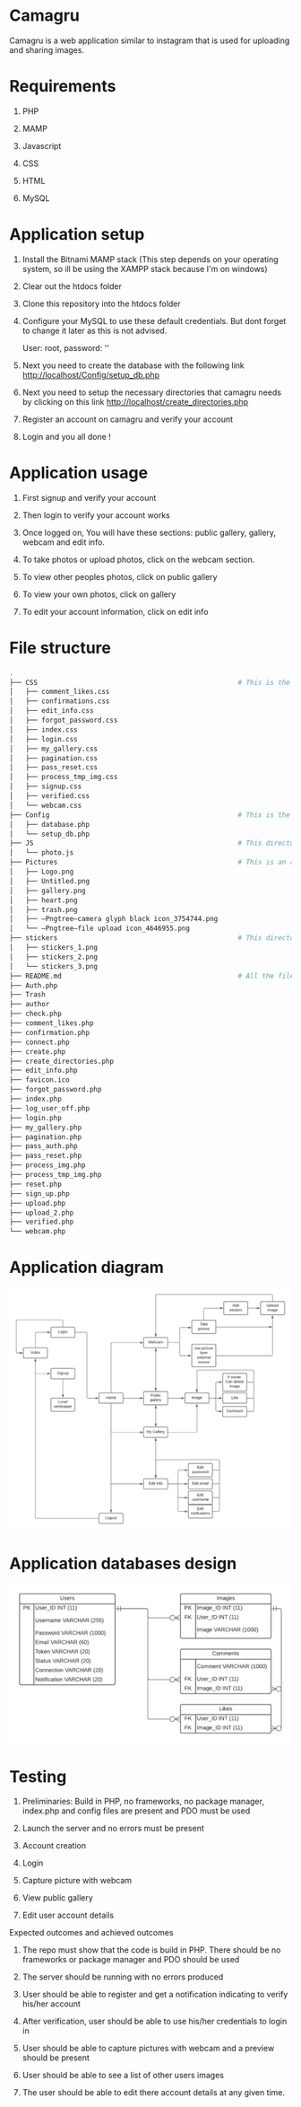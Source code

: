 # Camagru
Camagru is a web application similar to instagram that is used for uploading and sharing images.
# Requirements
1) PHP

2) MAMP

3) Javascript

4) CSS

5) HTML

7) MySQL
# Application setup
1) Install the Bitnami MAMP stack (This step depends on your operating system, so ill be using the XAMPP stack because I'm on windows)

2) Clear out the htdocs folder

3) Clone this repository into the htdocs folder

4) Configure your MySQL to use these default credentials. But dont forget to change it later as this is not advised.

   User: root, password: ''
  
5) Next you need to create the database with the following link [http://localhost/Config/setup_db.php](http://localhost/Config/setup_db.php)

6) Next you need to setup the necessary directories that camagru needs by clicking on this link [http://localhost/create_directories.php](http://localhost/create_directories.php)

7) Register an account on camagru and verify your account

8) Login and you all done !

# Application usage

1) First signup and verify your account

2) Then login to verify your account works

3) Once logged on, You will have these sections: public gallery, gallery, webcam and edit info.

4) To take photos or upload photos, click on the webcam section.

5) To view other peoples photos, click on public gallery

6) To view your own photos, click on gallery

7) To edit your account information, click on edit info


# File structure
```bash
.
├── CSS                                                  # This is the directory where i store all my CSS files
│   ├── comment_likes.css
│   ├── confirmations.css  
│   ├── edit_info.css      
│   ├── forgot_password.css
│   ├── index.css
│   ├── login.css
│   ├── my_gallery.css     
│   ├── pagination.css     
│   ├── pass_reset.css     
│   ├── process_tmp_img.css
│   ├── signup.css
│   ├── verified.css       
│   └── webcam.css
├── Config                                               # This is the directory where i store my configuration files 
│   ├── database.php       
│   └── setup_db.php       
├── JS                                                   # This directory is where is store all my javascript files
│   └── photo.js
├── Pictures                                             # This is an asset directory where i store all png's that are used in Camagru
│   ├── Logo.png
│   ├── Untitled.png
│   ├── gallery.png
│   ├── heart.png
│   ├── trash.png
│   ├── —Pngtree—camera glyph black icon_3754744.png
│   └── —Pngtree—file upload icon_4646955.png
├── stickers                                             # This directory is used to store the stickers that will be used in the image editor
│   ├── stickers_1.png
│   ├── stickers_2.png
│   └── stickers_3.png
├── README.md                                            # All the files after this README.md file are the php files
├── Auth.php
├── Trash
├── author
├── check.php
├── comment_likes.php
├── confirmation.php
├── connect.php
├── create.php
├── create_directories.php
├── edit_info.php
├── favicon.ico
├── forgot_password.php
├── index.php
├── log_user_off.php
├── login.php
├── my_gallery.php
├── pagination.php
├── pass_auth.php
├── pass_reset.php
├── process_img.php
├── process_tmp_img.php
├── reset.php
├── sign_up.php
├── upload.php
├── upload_2.php
├── verified.php
└── webcam.php
```

# Application diagram

![alt text](https://github.com/Enrico101/final_version_camagru/blob/master/Pictures/UML%20diagram%20complete%20-%20Page%201%20(1).png?raw=true)

# Application databases design

![alt text](https://github.com/Enrico101/final_version_camagru/blob/master/Pictures/ERD_Camagru%20(2).png?raw=true)


# Testing
1) Preliminaries: Build in PHP, no frameworks, no package manager, index.php and config files are present and PDO must be used

2) Launch the server and no errors must be present

3) Account creation

4) Login

5) Capture picture with webcam

6) View public gallery

7) Edit user account details

Expected outcomes and achieved outcomes

1) The repo must show that the code is build in PHP. There should be no frameworks or package manager and PDO should be used

2) The server should be running with no errors produced

3) User should be able to register and get a notification indicating to verify his/her account

4) After verification, user should be able to use his/her credentials to login in

5) User should be able to capture pictures with webcam and a preview should be present

6) User should be able to see a list of other users images

7) The user should be able to edit there account details at any given time.
